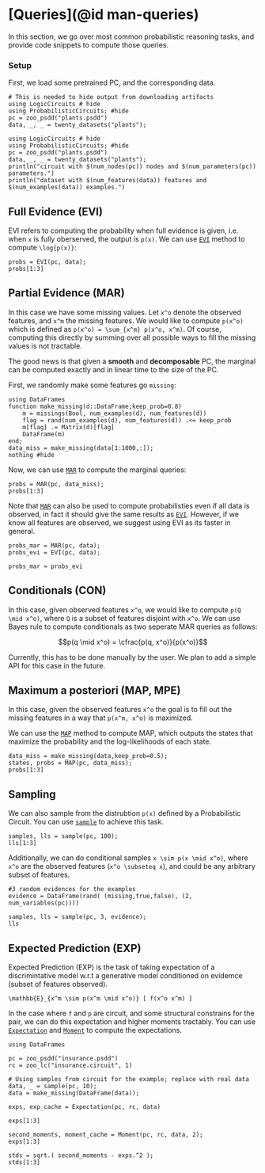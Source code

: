 # [Queries](@id man-queries)

In this section, we go over most common probabilistic reasoning tasks, and provide code snippets to compute those queries. 

### Setup
First, we load some pretrained PC, and the corresponding data.

```@setup queries
# This is needed to hide output from downloading artifacts
using LogicCircuits # hide
using ProbabilisticCircuits; #hide
pc = zoo_psdd("plants.psdd")
data, _, _ = twenty_datasets("plants");
```

```@example queries
using LogicCircuits # hide
using ProbabilisticCircuits; #hide
pc = zoo_psdd("plants.psdd")
data, _, _ = twenty_datasets("plants");
println("circuit with $(num_nodes(pc)) nodes and $(num_parameters(pc)) parameters.")
println("dataset with $(num_features(data)) features and $(num_examples(data)) examples.")
```

## Full Evidence (EVI)

EVI refers to computing the probability when full evidence is given, i.e. when ``x`` is fully oberserved, the output is ``p(x)``. We can use [`EVI`](@ref) method to compute ``\log{p(x)}``:

```@example queries
probs = EVI(pc, data);
probs[1:3]
```


## Partial Evidence (MAR)

In this case we have some missing values. Let ``x^o`` denote the observed features, and ``x^m`` the missing features. We would like to compute ``p(x^o)`` which is defined as ``p(x^o) = \sum_{x^m} p(x^o, x^m)``. Of course, computing this directly by summing over all possible ways to fill the missing values is not tractable. 

The good news is that given a **smooth** and **decomposable** PC, the marginal can be computed exactly and in linear time to the size of the PC.


First, we randomly make some features go `missing`:

```@example queries
using DataFrames
function make_missing(d::DataFrame;keep_prob=0.8)
    m = missings(Bool, num_examples(d), num_features(d))
    flag = rand(num_examples(d), num_features(d)) .<= keep_prob
    m[flag] .= Matrix(d)[flag]
    DataFrame(m)
end;
data_miss = make_missing(data[1:1000,:]);
nothing #hide
```

Now, we can use [`MAR`](@ref) to compute the marginal queries:

```@example queries
probs = MAR(pc, data_miss);
probs[1:3]
```

Note that [`MAR`](@ref) can also be used to compute probabilisties even if all data is observed, in fact it should give the same results as [`EVI`](@ref). However, if we know all features are observed, we suggest using EVI as its faster in general.

```@example queries
probs_mar = MAR(pc, data);
probs_evi = EVI(pc, data);

probs_mar ≈ probs_evi
```


## Conditionals (CON)

In this case, given observed features ``x^o``, we would like to compute ``p(Q \mid x^o)``, where ``Q`` is a subset of features disjoint with ``x^o``. 
We can use Bayes rule to compute conditionals as two seperate MAR queries as follows:

```math
p(q \mid x^o) = \cfrac{p(q, x^o)}{p(x^o)}
```

Currently, this has to be done manually by the user. We plan to add a simple API for this case in the future.

## Maximum a posteriori (MAP, MPE)

In this case, given the observed features ``x^o`` the goal is to fill out the missing features in a way that ``p(x^m, x^o)`` is maximized.

We can use the [`MAP`](@ref) method to compute MAP, which outputs the states that maximize the probability and the log-likelihoods of each state.

```@example queries
data_miss = make_missing(data,keep_prob=0.5);
states, probs = MAP(pc, data_miss);
probs[1:3]
```

## Sampling

We can also sample from the distrubtion ``p(x)`` defined by a Probabilistic Circuit. You can use [`sample`](@ref) to achieve this task.

```@example queries
samples, lls = sample(pc, 100);
lls[1:3]
```

Additionally, we can do conditional samples ``x \sim p(x \mid x^o)``, where ``x^o`` are the observed features (``x^o \subseteq x``), and could be any arbitrary subset of features.

```@example queries
#3 random evidences for the examples
evidence = DataFrame(rand( (missing,true,false), (2, num_variables(pc))))

samples, lls = sample(pc, 3, evidence);
lls
```

## Expected Prediction (EXP)

Expected Prediction (EXP) is the task of taking expectation of a discrimintative model w.r.t a generative model conditioned on evidemce (subset of features observed).

``\mathbb{E}_{x^m \sim p(x^m \mid x^o)} [ f(x^o x^m) ]``

In the case where ``f`` and ``p`` are circuit, and some structural constrains for the pair, we can do this expectation and higher moments tractably. 
You can use [`Expectation`](@ref) and [`Moment`](@ref) to compute the expectations.

```@example queries
using DataFrames

pc = zoo_psdd("insurance.psdd")
rc = zoo_lc("insurance.circuit", 1)

# Using samples from circuit for the example; replace with real data
data, _ = sample(pc, 10);
data = make_missing(DataFrame(data));

exps, exp_cache = Expectation(pc, rc, data)

exps[1:3]
```

```@example queries
second_moments, moment_cache = Moment(pc, rc, data, 2);
exps[1:3]
```

```@example queries
stds = sqrt.( second_moments - exps.^2 );
stds[1:3]
```